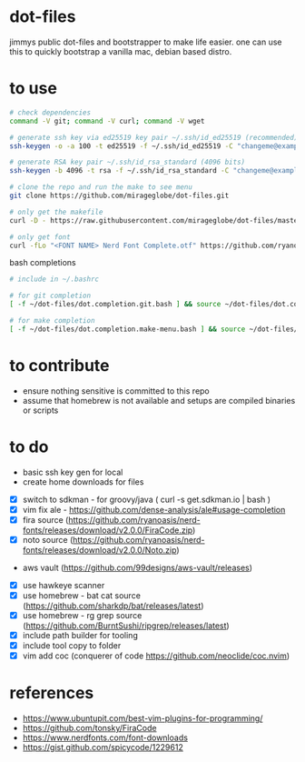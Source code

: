 # dot-files

jimmys public dot-files and bootstrapper to make life easier. one can use this to quickly bootstrap a vanilla mac, debian based distro.

# to use

```bash
# check dependencies
command -V git; command -V curl; command -V wget

# generate ssh key via ed25519 key pair ~/.ssh/id_ed25519 (recommended)
ssh-keygen -o -a 100 -t ed25519 -f ~/.ssh/id_ed25519 -C "changeme@example.com"

# generate RSA key pair ~/.ssh/id_rsa_standard (4096 bits)
ssh-keygen -b 4096 -t rsa -f ~/.ssh/id_rsa_standard -C "changeme@example.com"

# clone the repo and run the make to see menu
git clone https://github.com/mirageglobe/dot-files.git

# only get the makefile
curl -D - https://raw.githubusercontent.com/mirageglobe/dot-files/master/Makefile > ~/Makefile

# only get font
curl -fLo "<FONT NAME> Nerd Font Complete.otf" https://github.com/ryanoasis/nerd-fonts/raw/master/patched-fonts/<FONT_PATH>/complete/<FONT_NAME>%20Nerd%20Font%20Complete.otf
```

bash completions

```bash
# include in ~/.bashrc

# for git completion
[ -f ~/dot-files/dot.completion.git.bash ] && source ~/dot-files/dot.completion.git.bash

# for make completion
[ -f ~/dot-files/dot.completion.make-menu.bash ] && source ~/dot-files/dot.completion.make-menu.bash
```

# to contribute

- ensure nothing sensitive is committed to this repo
- assume that homebrew is not available and setups are compiled binaries or scripts

# to do

- basic ssh key gen for local
- create home downloads for files
- [x] switch to sdkman - for groovy/java ( curl -s get.sdkman.io | bash )
- [x] vim fix ale - https://github.com/dense-analysis/ale#usage-completion
- [x] fira source (https://github.com/ryanoasis/nerd-fonts/releases/download/v2.0.0/FiraCode.zip)
- [x] noto source (https://github.com/ryanoasis/nerd-fonts/releases/download/v2.0.0/Noto.zip)
- aws vault (https://github.com/99designs/aws-vault/releases)
- [x] use hawkeye scanner
- [x] use homebrew - bat cat source (https://github.com/sharkdp/bat/releases/latest)
- [x] use homebrew - rg grep source (https://github.com/BurntSushi/ripgrep/releases/latest)
- [x] include path builder for tooling
- [x] include tool copy to folder
- [x] vim add coc (conquerer of code https://github.com/neoclide/coc.nvim)

# references

- https://www.ubuntupit.com/best-vim-plugins-for-programming/
- https://github.com/tonsky/FiraCode
- https://www.nerdfonts.com/font-downloads
- https://gist.github.com/spicycode/1229612
